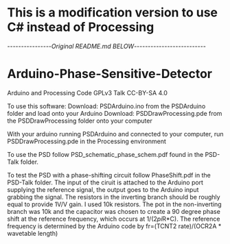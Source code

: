 # **This is a modification version to use C# instead of Processing**

----------------*Original README.md BELOW*--------------------------

Arduino-Phase-Sensitive-Detector
================================

Arduino and Processing Code GPLv3
Talk CC-BY-SA 4.0

To use this software:
  Download: PSDArduino.ino from the PSDArduino folder and load onto your Arduino
  Download: PSDDrawProcessing.pde from the PSDDrawProcessing folder onto your computer
  
With your arduino running PSDArduino and connected to your computer, run PSDDrawProcessing.pde in the Processing environment

To use the PSD follow PSD_schematic_phase_schem.pdf found in the PSD-Talk folder.

To test the PSD with a phase-shifting circuit follow PhaseShift.pdf in the PSD-Talk folder. The input of the ciruit is attached to the Arduino port supplying the reference signal, the output goes to the Arduino input grabbing the signal. The resistors in the inverting branch should be roughly equal to provide 1V/V gain. I used 10k resistors. The pot in the non-inverting branch was 10k and the capacitor was chosen to create a 90 degree phase shift at the reference frequency, which occurs at 1/(2*pi*R*C). The reference frequency is determined by the Arduino code by fr=(TCNT2 rate)/(OCR2A * wavetable length)
